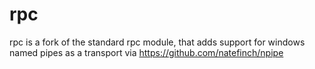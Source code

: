 rpc
===

rpc is a fork of the standard rpc module, that adds support for windows named pipes as a transport via https://github.com/natefinch/npipe
